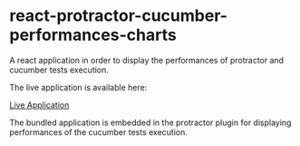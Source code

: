 # react-protractor-cucumber-performances-charts

A react application in order to display the performances of protractor and cucumber tests execution.

The live application is available here:

[Live Application](http://bitweed.com/cucumber-performances-charts/)

The bundled application is embedded in the protractor plugin for displaying performances of the cucumber tests execution.
